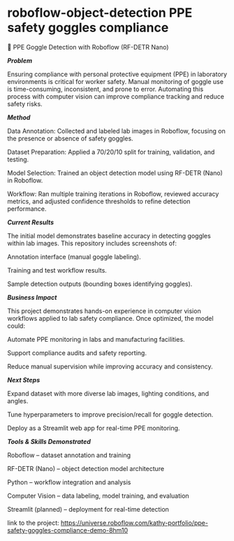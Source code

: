 # roboflow-object-detection PPE safety goggles compliance

🥽 PPE Goggle Detection with Roboflow (RF-DETR Nano)

***Problem***

Ensuring compliance with personal protective equipment (PPE) in laboratory environments is critical for worker safety. Manual monitoring of goggle use is time-consuming, inconsistent, and prone to error. Automating this process with computer vision can improve compliance tracking and reduce safety risks.

***Method***

Data Annotation: Collected and labeled lab images in Roboflow, focusing on the presence or absence of safety goggles.

Dataset Preparation: Applied a 70/20/10 split for training, validation, and testing.

Model Selection: Trained an object detection model using RF-DETR (Nano) in Roboflow.

Workflow: Ran multiple training iterations in Roboflow, reviewed accuracy metrics, and adjusted confidence thresholds to refine detection performance.

***Current Results***

The initial model demonstrates baseline accuracy in detecting goggles within lab images.
This repository includes screenshots of:

Annotation interface (manual goggle labeling).

Training and test workflow results.

Sample detection outputs (bounding boxes identifying goggles).

***Business Impact***

This project demonstrates hands-on experience in computer vision workflows applied to lab safety compliance. Once optimized, the model could:

Automate PPE monitoring in labs and manufacturing facilities.

Support compliance audits and safety reporting.

Reduce manual supervision while improving accuracy and consistency.

***Next Steps***

Expand dataset with more diverse lab images, lighting conditions, and angles.

Tune hyperparameters to improve precision/recall for goggle detection.

Deploy as a Streamlit web app for real-time PPE monitoring.

***Tools & Skills Demonstrated***

Roboflow – dataset annotation and training

RF-DETR (Nano) – object detection model architecture

Python – workflow integration and analysis

Computer Vision – data labeling, model training, and evaluation

Streamlit (planned) – deployment for real-time detection


link to the project: https://universe.roboflow.com/kathy-portfolio/ppe-safety-goggles-compliance-demo-8hm10